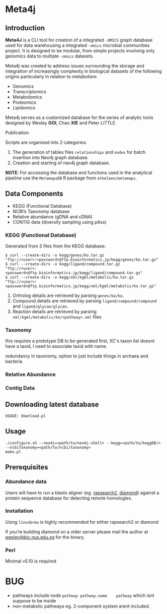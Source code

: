 Meta4j
====

## Introduction 

**Meta4J** is a CLI tool for creation of a integrated `-OMICS` graph database used for data warehousing a integrated `-omics` microbial communities project.
It is designed to be modular, from simple projects involving only genomics data to multiple `-omics` datasets.

Meta4j was created to address issues surrounding the storage and integration of increasingly complexity in biological datasets of the following origins particularly in 
relation to metabolism:

* Genomics
* Transcriptomics
* Metabolomics
* Proteomics
* Lipidomics

Meta4j serves as a customized database for the series of analytic tools designed by Wesley **GOI**, Chao **XIE** and Peter *LITTLE*. 

Publication:

Scripts are organised into 2 categories:

1. The generation of tables files `relationships` and `nodes` for batch insertion into Neo4j graph database.
2. Creation and starting of neo4j graph database.

**NOTE**: For accessing the database and functions used in the analytical pipeline use the `MetamapsDB` R package from `etheleon/metamaps`.

## Data Components

- KEGG (Functional Database)
- NCBI’s Taxonomy database
- Relative abundance (gDNA and cDNA)
- CONTIG data (diversity sampling using *pAss*)


### KEGG (Functional Database)

Generated from 3 files from the KEGG database:

```
$ curl --create-dirs -o kegg/genes/ko.tar.gz              "ftp://<user>:<password>@ftp.bioinformatics.jp/kegg/genes/ko.tar.gz"
$ curl --create-dirs -o kegg/ligand/compound.tar.gz       "ftp://<user>:<password>@ftp.bioinformatics.jp/kegg/ligand/compound.tar.gz"
$ curl --create-dirs -o kegg/xml/kgml/metabolic/ko.tar.gz "ftp://<user>:<password>@ftp.bioinformatics.jp/kegg/xml/kgml/metabolic/ko.tar.gz"
```

1. Ortholog details are retrieved by parsing `genes/ko/ko`.
2. Compound details are retrieved by parsing `ligand/compound/compound` and `ligand/glycan/glycan`.
3. Reaction details are retrieved by parsing `xml/kgml/metabolic/ko/<pathway>.xml` files

### Taxonomy

this requires a prototype DB to be generated first, XC's taxon list doesnt have a taxid, I need to associate taxid with name.

redundancy in taxonomy, 
option to just include things in archaea and bacteria


### Relative Abundance


### Contig Data

## Downloading latest database

`USAGE: download.pl`

## Usage

```
./configure.sh --neo4j=<path/to/neo4j-shell> --kegg=<path/to/keggDB/> --ncbiTaxonomy=<path/to/ncbi/taxonomy>
make.pl
```

## Prerequisites

### Abundance data
Users will have to run a blastx aligner (eg. [rapsearch2](omics.informatics.indiana.edu/mg/RAPSearch2/), [diamond](https://github.com/bbuchfink/diamond/)) 
against a protein sequence database for detecting remote homologies.

### Installation
Using `linuxbrew` is highly recommended for either rapsearch2 or diamond

If you’re building diamond on a older server please mail the author at wesley@bic.nus.edu.sg for the binary.

### Perl

Minimal v5.10 is required

# BUG

* pathways include node `pathway pathway.name    pathway` which isnt suppose to be inside
* non-metabolic pathways eg. 2-component system arent included. 



